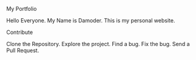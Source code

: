 My Portfolio

Hello Everyone.
My Name is Damoder. This is my personal website.

Contribute

Clone the Repository.
Explore the project.
Find a bug.
Fix the bug.
Send a Pull Request.